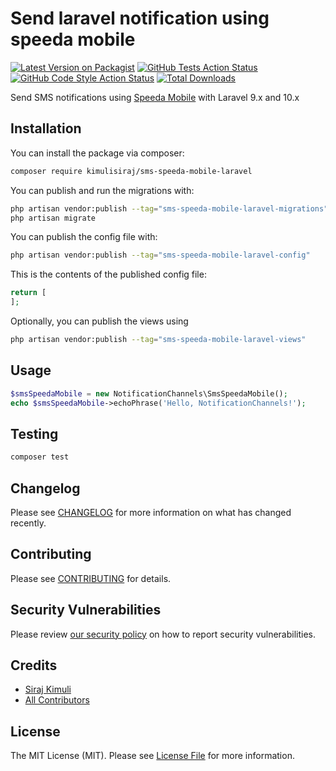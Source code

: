 # Send laravel notification using speeda mobile

[![Latest Version on Packagist](https://img.shields.io/packagist/v/kimulisiraj/sms-speeda-mobile-laravel.svg?style=flat-square)](https://packagist.org/packages/kimulisiraj/sms-speeda-mobile-laravel)
[![GitHub Tests Action Status](https://img.shields.io/github/workflow/status/kimulisiraj/sms-speeda-mobile-laravel/run-tests?label=tests)](https://github.com/kimulisiraj/sms-speeda-mobile-laravel/actions?query=workflow%3Arun-tests+branch%3Amain)
[![GitHub Code Style Action Status](https://img.shields.io/github/workflow/status/kimulisiraj/sms-speeda-mobile-laravel/Check%20&%20fix%20styling?label=code%20style)](https://github.com/kimulisiraj/sms-speeda-mobile-laravel/actions?query=workflow%3A"Check+%26+fix+styling"+branch%3Amain)
[![Total Downloads](https://img.shields.io/packagist/dt/kimulisiraj/sms-speeda-mobile-laravel.svg?style=flat-square)](https://packagist.org/packages/kimulisiraj/sms-speeda-mobile-laravel)

Send SMS notifications using [Speeda Mobile](https://speedamobile.com/) with Laravel 9.x and 10.x

## Installation

You can install the package via composer:

```bash
composer require kimulisiraj/sms-speeda-mobile-laravel
```

You can publish and run the migrations with:

```bash
php artisan vendor:publish --tag="sms-speeda-mobile-laravel-migrations"
php artisan migrate
```

You can publish the config file with:

```bash
php artisan vendor:publish --tag="sms-speeda-mobile-laravel-config"
```

This is the contents of the published config file:

```php
return [
];
```

Optionally, you can publish the views using

```bash
php artisan vendor:publish --tag="sms-speeda-mobile-laravel-views"
```

## Usage

```php
$smsSpeedaMobile = new NotificationChannels\SmsSpeedaMobile();
echo $smsSpeedaMobile->echoPhrase('Hello, NotificationChannels!');
```

## Testing

```bash
composer test
```

## Changelog

Please see [CHANGELOG](CHANGELOG.md) for more information on what has changed recently.

## Contributing

Please see [CONTRIBUTING](.github/CONTRIBUTING.md) for details.

## Security Vulnerabilities

Please review [our security policy](../../security/policy) on how to report security vulnerabilities.

## Credits

- [Siraj Kimuli](https://github.com/kimulisiraj)
- [All Contributors](../../contributors)

## License

The MIT License (MIT). Please see [License File](LICENSE.md) for more information.
